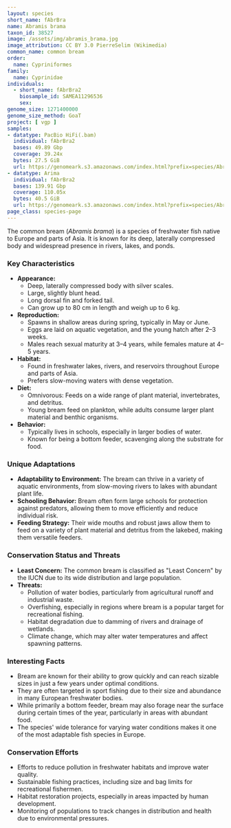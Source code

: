 ```yaml
---
layout: species
short_name: fAbrBra
name: Abramis brama
taxon_id: 38527
image: /assets/img/abramis_brama.jpg
image_attribution: CC BY 3.0 PierreSelim (Wikimedia)
common_name: common bream
order:
  name: Cypriniformes
family:
  name: Cyprinidae
individuals:
  - short_name: fAbrBra2
    biosample_id: SAMEA11296536
    sex: 
genome_size: 1271400000
genome_size_method: GoaT
project: [ vgp ]
samples:
- datatype: PacBio HiFi(.bam)
  individual: fAbrBra2
  bases: 49.89 Gbp
  coverage: 39.24x
  bytes: 27.5 GiB
  url: https://genomeark.s3.amazonaws.com/index.html?prefix=species/Abramis_brama/fAbrBra2/genomic_data/pacbio_hifi/
- datatype: Arima
  individual: fAbrBra2
  bases: 139.91 Gbp
  coverage: 110.05x
  bytes: 40.5 GiB
  url: https://genomeark.s3.amazonaws.com/index.html?prefix=species/Abramis_brama/fAbrBra2/genomic_data/arima/
page_class: species-page
---
```


The common bream (*Abramis brama*) is a species of freshwater fish native to Europe and parts of Asia. It is known for its deep, laterally compressed body and widespread presence in rivers, lakes, and ponds.

### Key Characteristics

* **Appearance:**
    * Deep, laterally compressed body with silver scales.
    * Large, slightly blunt head.
    * Long dorsal fin and forked tail.
    * Can grow up to 80 cm in length and weigh up to 6 kg.
* **Reproduction:**
    * Spawns in shallow areas during spring, typically in May or June.
    * Eggs are laid on aquatic vegetation, and the young hatch after 2–3 weeks.
    * Males reach sexual maturity at 3–4 years, while females mature at 4–5 years.
* **Habitat:**
    * Found in freshwater lakes, rivers, and reservoirs throughout Europe and parts of Asia.
    * Prefers slow-moving waters with dense vegetation.
* **Diet:**
    * Omnivorous: Feeds on a wide range of plant material, invertebrates, and detritus.
    * Young bream feed on plankton, while adults consume larger plant material and benthic organisms.
* **Behavior:**
    * Typically lives in schools, especially in larger bodies of water.
    * Known for being a bottom feeder, scavenging along the substrate for food.

### Unique Adaptations

* **Adaptability to Environment:** The bream can thrive in a variety of aquatic environments, from slow-moving rivers to lakes with abundant plant life.
* **Schooling Behavior:** Bream often form large schools for protection against predators, allowing them to move efficiently and reduce individual risk.
* **Feeding Strategy:** Their wide mouths and robust jaws allow them to feed on a variety of plant material and detritus from the lakebed, making them versatile feeders.

### Conservation Status and Threats

* **Least Concern:** The common bream is classified as "Least Concern" by the IUCN due to its wide distribution and large population.
* **Threats:**
    * Pollution of water bodies, particularly from agricultural runoff and industrial waste.
    * Overfishing, especially in regions where bream is a popular target for recreational fishing.
    * Habitat degradation due to damming of rivers and drainage of wetlands.
    * Climate change, which may alter water temperatures and affect spawning patterns.

### Interesting Facts

* Bream are known for their ability to grow quickly and can reach sizable sizes in just a few years under optimal conditions.
* They are often targeted in sport fishing due to their size and abundance in many European freshwater bodies.
* While primarily a bottom feeder, bream may also forage near the surface during certain times of the year, particularly in areas with abundant food.
* The species' wide tolerance for varying water conditions makes it one of the most adaptable fish species in Europe.

### Conservation Efforts

* Efforts to reduce pollution in freshwater habitats and improve water quality.
* Sustainable fishing practices, including size and bag limits for recreational fishermen.
* Habitat restoration projects, especially in areas impacted by human development.
* Monitoring of populations to track changes in distribution and health due to environmental pressures.

